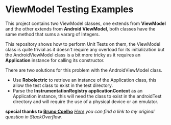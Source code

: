 
# ViewModel Testing Examples

This project contains two ViewModel classes, one extends from **ViewModel** and the other extends from **Android ViewModel**, both classes
have the same method that sums a vararg of Integers.

This repository shows how to perform Unit Tests on them, the ViewModel class is quite trivial as it doesn't require any overload for its
initialization but the AndroidViewModel class is a bit more tricky as it requires an **Application** instance for calling its constructor.

There are two solutions for this problem with the AndroidViewModel class.

 - Use **Robolectric** to retrieve an instance of the Application class, this allow the test class to exist in the test directory.
 - Parse the **InstrumentationRegistry applicationContext** as an Application instance, this will need the class to exist in the androidTest directory and will require the use of a physical device or an emulator.

**special thanks to [Bruno Coelho](https://stackoverflow.com/users/976628/bruno-coelho)**
_[Here](https://stackoverflow.com/questions/51487892/unit-testing-androidviewmodel-classes) you can find a link to my original question in StackOverflow._


